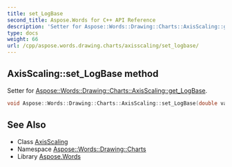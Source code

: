 ```yaml
---
title: set_LogBase
second_title: Aspose.Words for C++ API Reference
description: 'Setter for Aspose::Words::Drawing::Charts::AxisScaling::get_LogBase.'
type: docs
weight: 66
url: /cpp/aspose.words.drawing.charts/axisscaling/set_logbase/
---
```

## AxisScaling::set_LogBase method


Setter for [Aspose::Words::Drawing::Charts::AxisScaling::get_LogBase](../get_logbase/).

```cpp
void Aspose::Words::Drawing::Charts::AxisScaling::set_LogBase(double value)
```

## See Also

* Class [AxisScaling](../)
* Namespace [Aspose::Words::Drawing::Charts](../../)
* Library [Aspose.Words](../../../)
